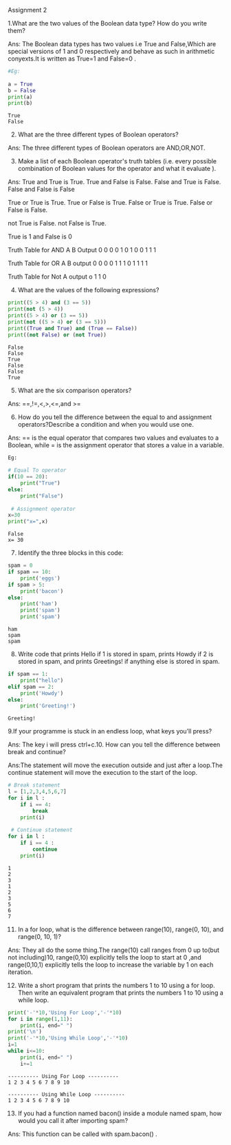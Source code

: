  Assignment 2

1.What are the two values of the Boolean data type? How do you write them?

Ans: The Boolean data types has two values i.e True and False,Which are special versions of 1 and 0 
respectively and behave as such in arithmetic conyexts.It is written as True=1 and False=0 .

```python
#Eg:
    
a = True 
b = False
print(a)
print(b)
```
    True 
    False
    
2. What are the three different types of Boolean operators?

Ans: The three different types of Boolean operators are AND,OR,NOT.


3. Make a list of each Boolean operator's truth tables (i.e. every possible combination of Boolean values for the operator and what it evaluate ).

Ans: True and True is True.
True and False is False.
False and True is False.
False and False is False

True or True is True.
True or False is True.
False or True is True.
False or False is False.

not True is False.
not False is True.

True is 1 and False is 0

Truth Table for AND
A B Output
0 0 0
0 1 0
1 0 0
1 1 1

Truth Table for OR
A B output
0 0 0
0 1 1
1 0 1
1 1 1

Truth Table for Not
A output
o 1
1 0

4. What are the values of the following expressions?

```python
print((5 > 4) and (3 == 5))
print(not (5 > 4))
print((5 > 4) or (3 == 5))
print(not ((5 > 4) or (3 == 5)))
print((True and True) and (True == False))
print((not False) or (not True))

```

    False
    False
    True
    False
    False
    True
    
5. What are the six comparison operators?

Ans: ==,!=,<,>,<=,and >=


6. How do you tell the difference between the equal to and assignment operators?Describe a condition and when you would use one.

Ans: == is the equal operator that compares two values and evaluates to a Boolean, while = is the assignment operator that stores a value in a variable.

```python
Eg:
    
# Equal To operator
if(10 == 20):
    print("True")
else:
    print("False")
    
 # Assignment operator
x=30
print("x=",x)
```

    False
    x= 30
    
7. Identify the three blocks in this code:

```python
spam = 0
if spam == 10:
    print('eggs')
if spam > 5:
    print('bacon')
else:
    print('ham')
    print('spam')
    print('spam')
```

    ham
    spam
    spam
    
8. Write code that prints Hello if 1 is stored in spam, prints Howdy if 2 is stored in spam, and prints Greetings! if anything else is stored in spam.

```python
if spam == 1:
    print("hello")
elif spam == 2:
    print('Howdy')
else:    
    print('Greeting!')
```

    Greeting!
    
9.If your programme is stuck in an endless loop, what keys you’ll press?

Ans: The key i will press ctrl+c.10. How can you tell the difference between break and continue?

Ans:The statement will move the execution outside and just after a loop.The continue statement will
move the execution to the start of the loop.

```python
# Break statement
l = [1,2,3,4,5,6,7]
for i in l :
    if i == 4:
        break
    print(i) 
    
 # Continue statement
for i in l :
    if i == 4 :
        continue
    print(i)    
```

    1
    2
    3
    1
    2
    3
    5
    6
    7
    
11. In a for loop, what is the difference between range(10), range(0, 10), and range(0, 10, 1)?

Ans: They all do the some thing.The range(10) call ranges from 0 up to(but not including)10,
range(0,10) explicitly tells the loop to start at 0 ,and range(0,10,1) explicitly tells the loop to
increase the variable by 1 on each iteration.


12. Write a short program that prints the numbers 1 to 10 using a for loop. Then write an equivalent program that prints the numbers 1 to 10 using a while loop.


```python
print('-'*10,'Using For Loop','-'*10)
for i in range(1,11):
    print(i, end=" ")
print('\n')
print('-'*10,'Using While Loop','-'*10) 
i=1
while i<=10:
    print(i, end=" ")
    i+=1
```

    ---------- Using For Loop ----------
    1 2 3 4 5 6 7 8 9 10 
    
    ---------- Using While Loop ----------
    1 2 3 4 5 6 7 8 9 10 
13. If you had a function named bacon() inside a module named spam, how would you call it after importing spam?

Ans: This function can be called with spam.bacon() .